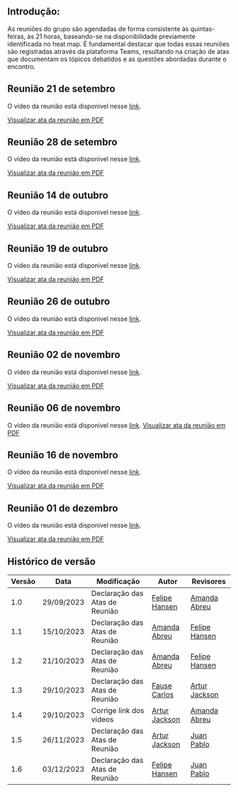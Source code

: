 ## Introdução:

As reuniões do grupo são agendadas de forma consistente às quintas-feiras, às 21 horas, baseando-se na disponibilidade previamente identificada no heat map. É fundamental destacar que todas essas reuniões são registradas através da plataforma Teams, resultando na criação de atas que documentam os tópicos debatidos e as questões abordadas durante o encontro.

## Reunião 21 de setembro
O vídeo da reunião está disponivel nesse <a href="https://www.youtube.com/watch?v=TPKZ5yOYuMM" target= "_blank">link</a>.


[Visualizar ata da reunião em PDF](atas/01_Ata21_09.pdf)


## Reunião 28 de setembro
O vídeo da reunião está disponivel nesse <a href="https://youtu.be/OzyyFayWKa8" target= "_blank">link</a>.



[Visualizar ata da reunião em PDF](atas/02_Ata28_09.pdf)


## Reunião 14 de outubro
O vídeo da reunião está disponivel nesse <a href="https://youtu.be/kzznQLeZPMg" target= "_blank">link</a>.


[Visualizar ata da reunião em PDF](atas/03_Ata%2014_10.pdf)


## Reunião 19 de outubro
O vídeo da reunião está disponivel nesse
 <a href="https://youtu.be/Jbc-KzgRgPU" target= "_blank">link</a>.

[Visualizar ata da reunião em PDF](atas/04_Ata%2019_10.pdf)

## Reunião 26 de outubro
O vídeo da reunião está disponivel nesse <a href="https://youtu.be/uxqcwOTXwjQ" target= "_blank">link</a>. 

[Visualizar ata da reunião em PDF](atas/05_Ata%2026_10.pdf)

## Reunião 02 de novembro
O vídeo da reunião está disponivel nesse <a href="https://youtu.be/5l0RPgrLURE?si=mvMgdwuthusvdGXg" target= "_blank">link</a>. 

[Visualizar ata da reunião em PDF](atas/06_Ata_02_11.pdf)

## Reunião 06 de novembro
O vídeo da reunião está disponivel nesse <a href="https://youtu.be/5l0RPgrLURE?si=mvMgdwuthusvdGXg" target= "_blank">link</a>. 
[Visualizar ata da reunião em PDF](atas/07_Ata_06_11.pdf)

## Reunião 16 de novembro
O vídeo da reunião está disponivel nesse <a href="https://youtu.be/XW71K6hFGRc" target= "_blank">link</a>. 

[Visualizar ata da reunião em PDF](atas/08_Ata_16_11.pdf)

## Reunião 01 de dezembro
O vídeo da reunião está disponivel nesse <a href="https://youtu.be/jQLASrazYzo" target= "_blank">link</a>. 

[Visualizar ata da reunião em PDF](atas/09_ata%2001_12.pdf)

## Histórico de versão

| Versão | Data       | Modificação                             | Autor                         | Revisores                         |
| ------ | ---------- | --------------------------------------- | ----------------------------- |-----------------------------------|
|    1.0   |   29/09/2023   |   Declaração das Atas de Reunião | [Felipe Hansen](https://github.com/FHansen98) | [Amanda Abreu](https://github.com/Amandaaaaabreu) |
|    1.1   |   15/10/2023   |   Declaração das Atas de Reunião | [Amanda Abreu](https://github.com/Amandaaaaabreu) | [Felipe Hansen](https://github.com/FHansen98) |
|    1.2   |   21/10/2023   |   Declaração das Atas de Reunião | [Amanda Abreu](https://github.com/Amandaaaaabreu) | [Felipe Hansen](https://github.com/FHansen98) |
|    1.3   |   29/10/2023   |   Declaração das Atas de Reunião | [Fause Carlos](https://github.com/FauseSkyWalker) | [Artur Jackson](https://github.com/artur-jack) |
|    1.4   |   29/10/2023   |   Corrige link dos vídeos | [Artur Jackson](https://github.com/artur-jack) | [Amanda Abreu](https://github.com/Amandaaaaabreu) |
|    1.5   |   26/11/2023   |   Declaração das Atas de Reunião | [Artur Jackson](https://github.com/artur-jack) | [Juan Pablo](https://github.com/Juan-Ricarte) |
|    1.6   |   03/12/2023   |   Declaração das Atas de Reunião | [Felipe Hansen](https://github.com/FHansen98) | [Juan Pablo](https://github.com/Juan-Ricarte) |
